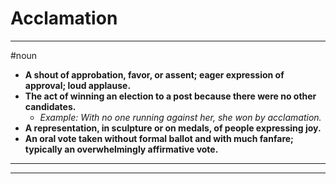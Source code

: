# Acclamation
---
#noun
- **A shout of approbation, favor, or assent; eager expression of approval; loud applause.**
- **The act of winning an election to a post because there were no other candidates.**
	- _Example: With no one running against her, she won by acclamation._
- **A representation, in sculpture or on medals, of people expressing joy.**
- **An oral vote taken without formal ballot and with much fanfare; typically an overwhelmingly affirmative vote.**
---
---
